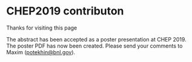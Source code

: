 # CHEP2019 contributon


Thanks for visiting this page

The abstract has been accepted as a poster presentation at CHEP 2019.
The poster PDF has now been created.
Please send your comments to Maxim (potekhin@bnl.gov).

